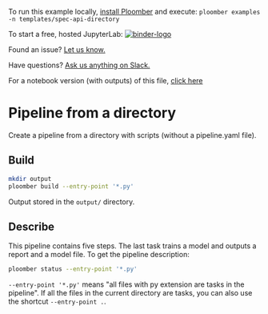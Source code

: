 <!-- start header -->
To run this example locally, [install Ploomber](https://docs.ploomber.io/en/latest/get-started/quick-start.html) and execute: `ploomber examples -n templates/spec-api-directory`

To start a free, hosted JupyterLab: [![binder-logo](https://mybinder.org/badge_logo.svg)](https://mybinder.org/v2/gh/ploomber/binder-env/main?urlpath=git-pull%3Frepo%3Dhttps%253A%252F%252Fgithub.com%252Fploomber%252Fprojects%26urlpath%3Dlab%252Ftree%252Fprojects%252Ftemplates/spec-api-directory%252FREADME.ipynb%26branch%3Dmaster)

Found an issue? [Let us know.](https://github.com/ploomber/projects/issues/new?title=templates/spec-api-directory%20issue)

Have questions? [Ask us anything on Slack.](https://ploomber.io/community/)

For a notebook version (with outputs) of this file, [click here](https://github.com/ploomber/projects/blob/master/templates/spec-api-directory/README.ipynb)
<!-- end header -->



# Pipeline from a directory

<!-- start description -->
Create a pipeline from a directory with scripts (without a pipeline.yaml file).
<!-- end description -->

## Build

```bash
mkdir output
ploomber build --entry-point '*.py'
```

Output stored in the `output/` directory.


## Describe

This pipeline contains five steps. The last task trains a model and outputs a
report and a model file. To get the pipeline description:

```bash
ploomber status --entry-point '*.py'
```

`--entry-point '*.py'` means "all files with py extension are tasks in the
pipeline". If all the files in the current directory are tasks, you can also
use the shortcut `--entry-point .`.